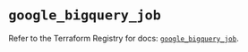 # `google_bigquery_job`

Refer to the Terraform Registry for docs: [`google_bigquery_job`](https://registry.terraform.io/providers/hashicorp/google/6.8.0/docs/resources/bigquery_job).
